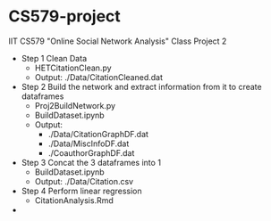 # CS579-project


IIT CS579 "Online Social Network Analysis" Class Project 2

* Step 1 Clean Data
  * HETCitationClean.py
  * Output: ./Data/CitationCleaned.dat
* Step 2 Build the network and extract information from it to create dataframes
  * Proj2BuildNetwork.py
  * BuildDataset.ipynb
  * Output: 
    * ./Data/CitationGraphDF.dat
    * ./Data/MiscInfoDF.dat
    * ./CoauthorGraphDF.dat
* Step 3 Concat the 3 dataframes into 1
  * BuildDataset.ipynb
  * Output: ./Data/Citation.csv
* Step 4 Perform linear regression
  * CitationAnalysis.Rmd
* 

